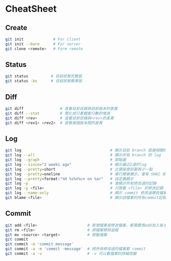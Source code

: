 # CheatSheet

## Create

```bash
git init             # For client
git init --bare      # For server
git clone <remote>   # Form remote
```

## Status

```bash
git status          # 目前狀態完整版
git status -bs      # 目前狀態簡單版
```

## Diff

```bash
git diff                # 查看目前目錄與目前版本的差異
git diff --stat         # 簡化成只看檔案行數的增減
git diff <rev>          # 查看目前目錄與<rev>的差異
git diff <rev1> <rev2>  # 查看兩個版本間的差異
```

## Log

```bash
git log                                       # 顯示目前 branch 直接相關的 log
git log --all                                 # 顯示所有 branch 的 log
git log --graph                               # 節點圖
git log --since="2 weeks ago"                 # 顯示最近2週的log
git log --pretty=short                        # 比預設資訊要再少一點
git log --pretty=oneline                      # 單行簡單顯示，會有 SHA1 和 commit message
git log --pretty=format:"%H %s%n%cn on %ar"   # 自定義顯示
git log -p                                    # 會顯示所有修改過的記錄
git log -p <file>                             # 只限看 <file> 的修改記錄
git log --name-only                           # 顯示 commit 修改過哪些檔案
git blame <file>                              # 顯示該檔案的所有commit記錄
```

## Commit

```bash
git add <file>                      # 新增檔案或修改檔案，都需要用add加入後才會被 commit
git rm <file>                       # 將檔案移除追蹤
git mv <source> <target>            # 移動檔案
git commit
git commit -m 'commit message'
git commit -a -m 'commit -message'  # 將所有修改過的檔案都 commit
git commit -a -v                    # -v 可以看檔案的詳細改變
```

<!--

^  git merge  ||
| %%git merge --abort%% | 取消merge |
^  git rebase  ||
| %%git rebase --abort%% | 取消rebase |
^  git stash  ||
| git stash | 把目前的修改丟進暫存區 | 
| %%git stash save [-u|--include-untracked]%% | 把所有檔案，包括未追蹤的檔案加入暫存區 |
| git stash list | 列出所有暫存區的資料 |
| git stash pop | 取出最後一筆並移除 |
| git stash apply | 取出最後一筆但不移除 |
| git stash clear | 清除stash |
^  git reset  ||
| git reset <​target>​ | 將目前的 commit 還原，使目錄內檔案回到 <​target>​ 狀態，此變動只影響本機 |
^  git revert  ||
| git revert <​target>​ | reset + commit，所生成的新提交將使其它協作者可見這項變動 |
^  git cherry-pick  ||
| git cherry-pick <​commit1>​ <​commit2>​ <...> | 複製指定 commit，做為目前 commit 下的子提交 |
| git cherry-pick <​branchold>​..<branchnew> | 複製一區段範圍的 commit |

^  git push  ||
| git push | 把本機最新的 commit 同步至遠端 |
| git push origin <target> | 將 <target> 並同步至遠端的 <target>，若遠端沒有的話會自動建 |
| git push origin :<target> | 傳送一個空值，刪除遠端的 <target> |
| git push origin <source>:<target> | 在本地創建一個分支 <target>，使之與遠端的 <source> 連接 |
^  git pull  ||
| git pull | 把遠端最新的 commit Fetch & Merge 回本機 |
| %%git pull --rebase%% | 把遠端最新的 commit Fetch & Rebase 回本機 |
| git pull origin <target> | 只指定 pull <target> 的所有更動 |
| git pull origin :<target> | 傳送一個空值，刪除本機的 <target> |
| git pull origin <source>:<target> | 在遠端創建一個分支 <target>，使之與本機的 <source> 連接 |
^  git fetch  ||
| git fetch | 將遠端所有更新下載回本機 |
| git fetch -p | 將本地端無用的遠端 branch 刪除 |
| git fetch origin <target> | 只指定 fetch <target> 的所有更動 |
| git fetch origin :<target> | 傳送一個空值，在本機增加一個 <target>  |


-->
